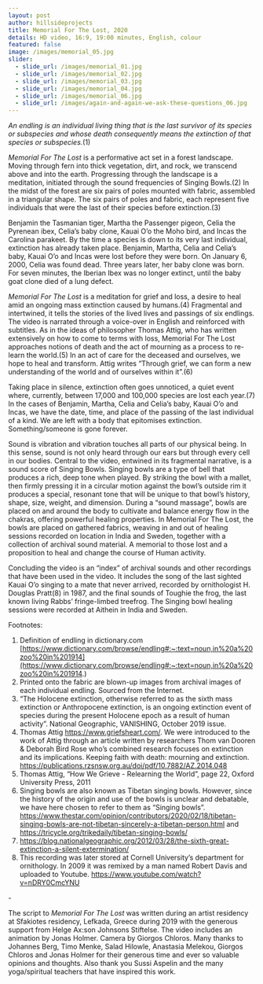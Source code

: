 ```yaml
---
layout: post
author: hillsideprojects
title: Memorial For The Lost, 2020
details: HD video, 16:9, 19:00 minutes, English, colour
featured: false
image: /images/memorial_05.jpg
slider:
  - slide_url: /images/memorial_01.jpg
  - slide_url: /images/memorial_02.jpg
  - slide_url: /images/memorial_03.jpg
  - slide_url: /images/memorial_04.jpg
  - slide_url: /images/memorial_06.jpg
  - slide_url: /images/again-and-again-we-ask-these-questions_06.jpg
---
```

*An endling is an individual living thing that is the last survivor of its species or subspecies and whose death consequently means the extinction of that species or subspecies.*(1)

*Memorial For The Lost* is a performative act set in a forest landscape. Moving through fern into thick vegetation, dirt, and rock, we transcend above and into the earth. Progressing through the landscape is a meditation, initiated through the sound frequencies of Singing Bowls.(2) In the midst of the forest are six pairs of poles mounted with fabric, assembled in a triangular shape. The six pairs of poles and fabric, each represent five individuals that were the last of their species before extinction.(3)

Benjamin the Tasmanian tiger, Martha the Passenger pigeon, Celia the Pyrenean ibex, Celia’s baby clone, Kauai O’o the Moho bird, and Incas the Carolina parakeet. By the time a species is down to its very last individual, extinction has already taken place. Benjamin, Martha, Celia and Celia’s baby, Kauai O’o and Incas were lost before they were born. On January 6, 2000, Celia was found dead. Three years later, her baby clone was born. For seven minutes, the Iberian Ibex was no longer extinct, until the baby goat clone died of a lung defect.

*Memorial For The Lost* is a meditation for grief and loss, a desire to heal amid an ongoing mass extinction caused by humans.(4) Fragmental and intertwined, it tells the stories of the lived lives and passings of six endlings. The video is narrated through a voice-over in English and reinforced with subtitles. As in the ideas of philosopher Thomas Attig, who has written extensively on how to come to terms with loss, Memorial For The Lost approaches notions of death and the act of mourning as a process to re-learn the world.(5) In an act of care for the deceased and ourselves, we hope to heal and transform. Attig writes “Through grief, we can form a new understanding of the world and of ourselves within it”.(6)

Taking place in silence, extinction often goes unnoticed, a quiet event where, currently, between 17,000 and 100,000 species are lost each year.(7) In the cases of Benjamin, Martha, Celia and Celia’s baby, Kauai O’o and Incas, we have the date, time, and place of the passing of the last individual of a kind. We are left with a body that epitomises extinction. Something/someone is gone forever.

Sound is vibration and vibration touches all parts of our physical being. In this sense, sound is not only heard through our ears but through every cell in our bodies. Central to the video, entwined in its fragmental narrative, is a sound score of Singing Bowls. Singing bowls are a type of bell that produces a rich, deep tone when played. By striking the bowl with a mallet, then firmly pressing it in a circular motion against the bowl’s outside rim it produces a special, resonant tone that will be unique to that bowl’s history, shape, size, weight, and dimension. During a “sound massage”, bowls are placed on and around the body to cultivate and balance energy flow in the chakras, offering powerful healing properties. In Memorial For The Lost, the bowls are placed on gathered fabrics, weaving in and out of healing sessions recorded on location in India and Sweden, together with a collection of archival sound material. A memorial to those lost and a proposition to heal and change the course of Human activity.

Concluding the video is an “index” of archival sounds and other recordings that have been used in the video. It includes the song of the last sighted Kauai O’o singing to a mate that never arrived, recorded by ornithologist H. Douglas Pratt(8) in 1987, and the final sounds of Toughie the frog, the last known living Rabbs’ fringe-limbed treefrog. The Singing bowl healing sessions were recorded at Aithein in India and Sweden.



Footnotes:

1. Definition of endling in dictionary.com [https://www.dictionary.com/browse/endling#:~:text=noun,in%20a%20zoo%20in%201914](https://www.dictionary.com/browse/endling#:~:text=noun,in%20a%20zoo%20in%201914.)
2. Printed onto the fabric are blown-up images from archival images of each individual endling. Sourced from the Internet.
3. “The Holocene extinction, otherwise referred to as the sixth mass extinction or Anthropocene extinction, is an ongoing extinction event of species during the present Holocene epoch as a result of human activity”. National Geographic, VANISHING, October 2019 issue.
4. Thomas Attig <https://www.griefsheart.com/>. We were introduced to the work of Attig through an article written by researchers Thom van Dooren & Deborah Bird Rose who’s combined research focuses on extinction and its implications. Keeping faith with death: mourning and extinction. <https://publications.rzsnsw.org.au/doi/pdf/10.7882/AZ.2014.048>
5. Thomas Attig, “How We Grieve - Relearning the World”, page 22, Oxford University Press, 2011
6. Singing bowls are also known as Tibetan singing bowls. However, since the history of the origin and use of the bowls is unclear and debatable, we have here chosen to refer to them as “Singing bowls”. <https://www.thestar.com/opinion/contributors/2020/02/18/tibetan-singing-bowls-are-not-tibetan-sincerely-a-tibetan-person.html> and <https://tricycle.org/trikedaily/tibetan-singing-bowls/>
7. <https://blog.nationalgeographic.org/2012/03/28/the-sixth-great-extinction-a-silent-extermination/>
8. This recording was later stored at Cornell University’s department for ornithology. In 2009 it was remixed by a man named Robert Davis and uploaded to Youtube. <https://www.youtube.com/watch?v=nDRY0CmcYNU>



\-

The script to *Memorial For The Lost* was written during an artist residency at Sfakiotes residency, Lefkada, Greece during 2019 with the generous support from Helge Ax:son Johnsons Stiftelse. The video includes an animation by Jonas Holmer. Camera by Giorgos Chloros. Many thanks to Johannes Berg, Timo Menke, Salad Hilowle, Anastasia Melekou, Giorgos Chloros and Jonas Holmer for their generous time and ever so valuable opinions and thoughts. Also thank you Sussi Aspelin and the many yoga/spiritual teachers that have inspired this work.
